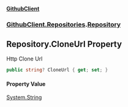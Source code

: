 #### [GithubClient](index.md 'index')
### [GithubClient.Repositories](GithubClient.Repositories.md 'GithubClient.Repositories').[Repository](GithubClient.Repositories.Repository.md 'GithubClient.Repositories.Repository')

## Repository.CloneUrl Property

Http Clone Url

```csharp
public string? CloneUrl { get; set; }
```

#### Property Value
[System.String](https://docs.microsoft.com/en-us/dotnet/api/System.String 'System.String')